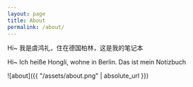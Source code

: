 ```yaml
---
layout: page
title: About
permalink: /about/
---
```


Hi~ 我是虞鸿礼，住在德国柏林，这是我的笔记本

Hi~ Ich heiße Hongli, wohne in Berlin. Das ist mein Notizbuch

![about]({{ "/assets/about.png" | absolute_url }})